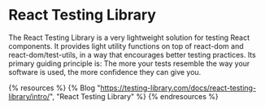 # React Testing Library

The React Testing Library is a very lightweight solution for testing React components. It provides light utility functions on top of react-dom and react-dom/test-utils, in a way that encourages better testing practices. Its primary guiding principle is: The more your tests resemble the way your software is used, the more confidence they can give you.

{% resources %}
  {% Blog "https://testing-library.com/docs/react-testing-library/intro/", "React Testing Library" %}
{% endresources %}
